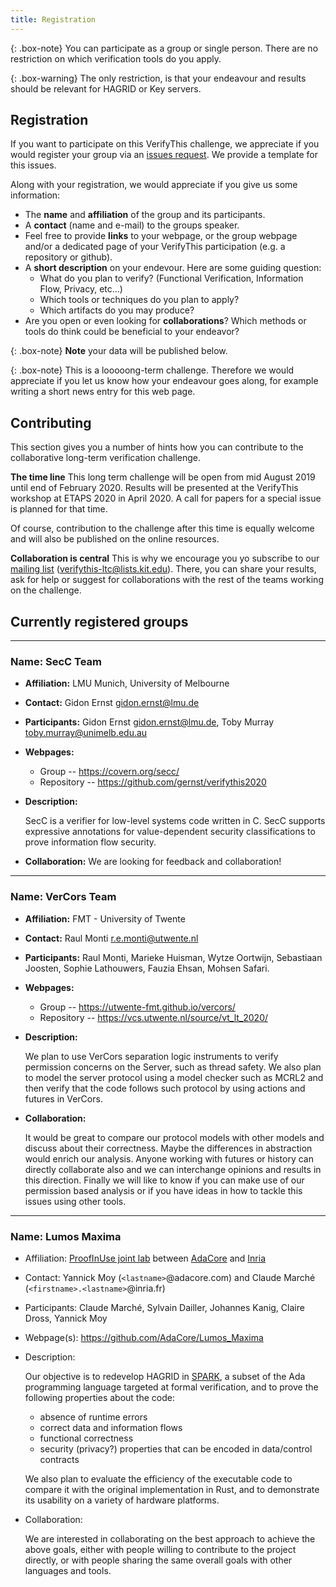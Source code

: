 ```yaml
---
title: Registration
---
```


{: .box-note} 
You can participate as a group or single person. There are no restriction on
which verification tools do you apply. 

{: .box-warning}
The only restriction, is that your endeavour and results should be relevant 
for HAGRID or Key servers.

## Registration 

If you want to participate on this VerifyThis challenge, we appreciate if you
would register your group via an [issues
request](https://github.com/verifythis/verifythis.github.io/issues/new?template=registration.md).
We provide a template for this issues.

Along with your registration, we would appreciate if you give us some information: 

* The **name** and **affiliation** of the group and its participants. 
* A **contact** (name and e-mail) to the groups speaker.
* Feel free to provide **links** to your webpage, or the group webpage and/or 
  a dedicated page of your VerifyThis participation (e.g. a repository or github).
* A **short description** on your endevour. 
  Here are some guiding question: 
  * What do you plan to verify? (Functional Verification, Information Flow, Privacy, etc...)
  * Which tools or techniques do you plan to apply?
  * Which artifacts do you may produce?
* Are you open or even looking for **collaborations**? Which methods or tools do
  think could be beneficial to your endeavor?

{: .box-note}
**Note** your data will be published below. 

{: .box-note}
This is a looooong-term challenge. Therefore we would appreciate if you let us
know how your endeavour goes along, for example writing a short news entry for
this web page.

## Contributing

This section gives you a number of hints how you can contribute to the
collaborative long-term verification challenge.

**The time line** This long term challenge will be open from mid August 2019
until end of February 2020. Results will be presented at the VerifyThis workshop
at ETAPS 2020 in April 2020. A call for papers for a special issue is planned
for that time.

Of course, contribution to the challenge after this time is equally
welcome and will also be published on the online resources.

**Collaboration is central** This is why we encourage you yo subscribe to our
[mailing list](https://www.lists.kit.edu/sympa/info/verifythis-ltc) (verifythis-ltc@lists.kit.edu).
There, you can share your results, ask for help or suggest for collaborations 
with the rest of the teams working on the challenge.


## Currently registered groups

---
### Name: SecC Team

* **Affiliation:** LMU Munich, University of Melbourne
* **Contact:** Gidon Ernst gidon.ernst@lmu.de
* **Participants:** Gidon Ernst gidon.ernst@lmu.de, Toby Murray toby.murray@unimelb.edu.au

* **Webpages:**
  - Group -- <https://covern.org/secc/>
  - Repository -- <https://github.com/gernst/verifythis2020>

* **Description:**

  SecC is a verifier for low-level systems code written in C. SecC supports
  expressive annotations for value-dependent security classifications to prove
  information flow security.

* **Collaboration:** We are looking for feedback and collaboration!

---
### Name: VerCors Team

* **Affiliation:** FMT - University of Twente
* **Contact:** Raul Monti r.e.monti@utwente.nl
* **Participants:** Raul Monti, Marieke Huisman, Wytze Oortwijn, Sebastiaan Joosten, Sophie Lathouwers, Fauzia Ehsan, Mohsen Safari.

* **Webpages:**
  - Group -- <https://utwente-fmt.github.io/vercors/>
  - Repository -- <https://vcs.utwente.nl/source/vt_lt_2020/>


* **Description:**

  We plan to use VerCors separation logic instruments to verify permission
  concerns on the Server, such as thread safety. We also plan to model the
  server protocol using a model checker such as MCRL2 and then verify that the
  code follows such protocol by using actions and futures in VerCors.

* **Collaboration:** 

  It would be great to compare our protocol models with other models and discuss
  about their correctness. Maybe the differences in abstraction would enrich our
  analysis. Anyone working with futures or history can directly collaborate also
  and we can interchange opinions and results in this direction. Finally we will
  like to know if you can make use of our permission based analysis or if you
  have ideas in how to tackle this issues using other tools.


---
### Name: Lumos Maxima

* Affiliation: [ProofInUse joint lab](https://why3.gitlabpages.inria.fr/proofinuse/) 
               between [AdaCore](https://www.adacore.com/) and [Inria](http://toccata.lri.fr/index.fr.html)
* Contact: Yannick Moy (`<lastname>`@adacore.com) and Claude Marché (`<firstname>.<lastname>`@inria.fr)
* Participants: Claude Marché, Sylvain Dailler, Johannes Kanig, Claire Dross, Yannick Moy
* Webpage(s): <https://github.com/AdaCore/Lumos_Maxima>

* Description: 

    Our objective is to redevelop HAGRID in
    [SPARK](https://github.com/AdaCore/spark2014/), a subset of the Ada
    programming language targeted at formal verification, and to prove the
    following properties about the code:
    
    - absence of runtime errors
    - correct data and information flows
    - functional correctness
    - security (privacy?) properties that can be encoded in data/control
      contracts

    We also plan to evaluate the efficiency of the executable code to compare it
    with the original implementation in Rust, and to demonstrate its usability
    on a variety of hardware platforms.

* Collaboration:
 
  We are interested in collaborating on the best approach to achieve the above
  goals, either with people willing to contribute to the project directly, or
  with people sharing the same overall goals with other languages and tools.
  
